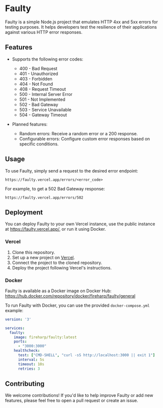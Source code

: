# Faulty

Faulty is a simple Node.js project that emulates HTTP 4xx and 5xx errors for testing purposes. It helps developers test the resilience of their applications against various HTTP error responses.

## Features

- Supports the following error codes:
  - 400 - Bad Request
  - 401 - Unauthorized
  - 403 - Forbidden
  - 404 - Not Found
  - 408 - Request Timeout
  - 500 - Internal Server Error
  - 501 - Not Implemented
  - 502 - Bad Gateway
  - 503 - Service Unavailable
  - 504 - Gateway Timeout

- Planned features:
  - Random errors: Receive a random error or a 200 response.
  - Configurable errors: Configure custom error responses based on specific conditions.

## Usage

To use Faulty, simply send a request to the desired error endpoint:

```
https://faulty.vercel.app/errors/<error_code>
```

For example, to get a 502 Bad Gateway response:

```
https://faulty.vercel.app/errors/502
```

## Deployment

You can deploy Faulty to your own Vercel instance, use the public instance at https://faulty.vercel.app/, or run it using Docker.

### Vercel

1. Clone this repository.
2. Set up a new project on [Vercel](https://vercel.com/).
3. Connect the project to the cloned repository.
4. Deploy the project following Vercel's instructions.

### Docker

Faulty is available as a Docker image on Docker Hub: https://hub.docker.com/repository/docker/fireharp/faulty/general

To run Faulty with Docker, you can use the provided `docker-compose.yml` example:

```yaml
version: '3'

services:
  faulty:
    image: fireharp/faulty:latest
    ports:
      - "3000:3000"
    healthcheck:
      test: ["CMD-SHELL", "curl -sS http://localhost:3000 || exit 1"]
      interval: 5s
      timeout: 10s
      retries: 3
```

## Contributing

We welcome contributions! If you'd like to help improve Faulty or add new features, please feel free to open a pull request or create an issue.
